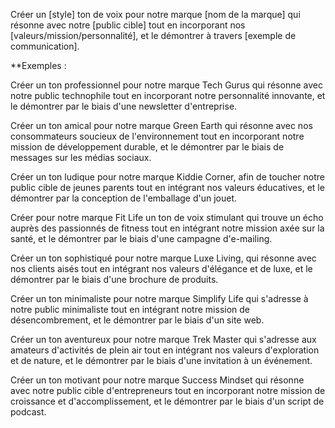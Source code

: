 Créer un [style] ton de voix pour notre marque [nom de la marque] qui résonne avec notre [public cible] tout en incorporant nos [valeurs/mission/personnalité], et le démontrer à travers [exemple de communication].

**Exemples :

Créer un ton professionnel pour notre marque Tech Gurus qui résonne avec notre public technophile tout en incorporant notre personnalité innovante, et le démontrer par le biais d'une newsletter d'entreprise.

Créer un ton amical pour notre marque Green Earth qui résonne avec nos consommateurs soucieux de l'environnement tout en incorporant notre mission de développement durable, et le démontrer par le biais de messages sur les médias sociaux.

Créer un ton ludique pour notre marque Kiddie Corner, afin de toucher notre public cible de jeunes parents tout en intégrant nos valeurs éducatives, et le démontrer par la conception de l'emballage d'un jouet.

Créer pour notre marque Fit Life un ton de voix stimulant qui trouve un écho auprès des passionnés de fitness tout en intégrant notre mission axée sur la santé, et le démontrer par le biais d'une campagne d'e-mailing.

Créer un ton sophistiqué pour notre marque Luxe Living, qui résonne avec nos clients aisés tout en intégrant nos valeurs d'élégance et de luxe, et le démontrer par le biais d'une brochure de produits.

Créer un ton minimaliste pour notre marque Simplify Life qui s'adresse à notre public minimaliste tout en intégrant notre mission de désencombrement, et le démontrer par le biais d'un site web.

Créer un ton aventureux pour notre marque Trek Master qui s'adresse aux amateurs d'activités de plein air tout en intégrant nos valeurs d'exploration et de nature, et le démontrer par le biais d'une invitation à un événement.

Créer un ton motivant pour notre marque Success Mindset qui résonne avec notre public cible d'entrepreneurs tout en incorporant notre mission de croissance et d'accomplissement, et le démontrer par le biais d'un script de podcast.